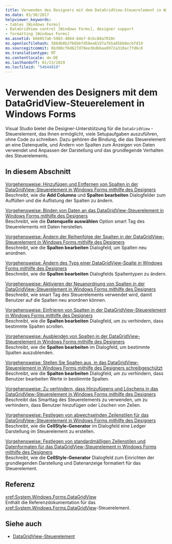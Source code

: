 ```yaml
---
title: Verwenden des Designers mit dem DataGridView-Steuerelement in Windows Forms
ms.date: 03/30/2017
helpviewer_keywords:
- tables [Windows Forms]
- DataGridView control [Windows Forms], designer support
- formatting [Windows Forms]
ms.assetid: b66057a6-5983-4864-b4e7-8cbc88a7010c
ms.openlocfilehash: 588db8b2f66bbfd58ea6197a7b5a65bb8ecbfd19
ms.sourcegitcommit: 6b308cf6d627d78ee36dbbae8972a310ac7fd6c8
ms.translationtype: MT
ms.contentlocale: de-DE
ms.lasthandoff: 01/23/2019
ms.locfileid: "54644810"
---
```

# <a name="using-the-designer-with-the-windows-forms-datagridview-control"></a>Verwenden des Designers mit dem DataGridView-Steuerelement in Windows Forms
Visual Studio bietet die Designer-Unterstützung für die `DataGridView` -Steuerelement, das Ihnen ermöglicht, viele Setupaufgaben auszuführen, ohne Code zu schreiben. Dazu gehören die Bindung, die das Steuerelement an eine Datenquelle, und Ändern von Spalten zum Anzeigen von Daten verwendet und Anpassen der Darstellung und das grundlegende Verhalten des Steuerelements.  
  
## <a name="in-this-section"></a>In diesem Abschnitt  
 [Vorgehensweise: Hinzufügen und Entfernen von Spalten in der DataGridView-Steuerelement in Windows Forms mithilfe des Designers](../../../../docs/framework/winforms/controls/add-and-remove-columns-in-the-datagrid-using-the-designer.md)  
 Beschreibt, wie die **Add Columns** und **Spalten bearbeiten** Dialogfelder zum Auffüllen und die Auflistung der Spalten zu ändern.  
  
 [Vorgehensweise: Binden von Daten an das DataGridView-Steuerelement in Windows Forms mithilfe des Designers](../../../../docs/framework/winforms/controls/bind-data-to-the-datagrid-using-the-designer.md)  
 Beschreibt, wie die **Datenquelle auswählen** Option smart Tag des Steuerelements mit Daten herstellen.  
  
 [Vorgehensweise: Ändern der Reihenfolge der Spalten in der DataGridView-Steuerelement in Windows Forms mithilfe des Designers](../../../../docs/framework/winforms/controls/change-the-order-of-columns-in-the-datagrid-using-the-designer.md)  
 Beschreibt, wie die **Spalten bearbeiten** Dialogfeld, um Spalten neu anordnen.  
  
 [Vorgehensweise: Ändern des Typs einer DataGridView-Spalte in Windows Forms mithilfe des Designers](../../../../docs/framework/winforms/controls/change-the-type-of-a-wf-datagridview-column-using-the-designer.md)  
 Beschreibt, wie die **Spalten bearbeiten** Dialogfelds Spaltentypen zu ändern.  
  
 [Vorgehensweise: Aktivieren der Neuanordnung von Spalten in der DataGridView-Steuerelement in Windows Forms mithilfe des Designers](../../../../docs/framework/winforms/controls/enable-column-reordering-in-the-datagrid-using-the-designer.md)  
 Beschreibt, wie smart Tag des Steuerelements verwendet wird, damit Benutzer auf die Spalten neu anordnen können.  
  
 [Vorgehensweise: Einfrieren von Spalten in der DataGridView-Steuerelement in Windows Forms mithilfe des Designers](../../../../docs/framework/winforms/controls/freeze-columns-in-the-datagrid-using-the-designer.md)  
 Beschreibt, wie die **Spalten bearbeiten** Dialogfeld, um zu verhindern, dass bestimmte Spalten scrollen.  
  
 [Vorgehensweise: Ausblenden von Spalten in der DataGridView-Steuerelement in Windows Forms mithilfe des Designers](../../../../docs/framework/winforms/controls/hide-columns-in-the-datagrid-using-the-designer.md)  
 Beschreibt, wie die **Spalten bearbeiten** im Dialogfeld, um bestimmte Spalten auszublenden.  
  
 [Vorgehensweise: Stellen Sie Spalten aus, in das DataGridView-Steuerelement in Windows Forms mithilfe des Designers schreibgeschützt](../../../../docs/framework/winforms/controls/make-columns-read-only-in-the-datagrid-using-the-designer.md)  
 Beschreibt, wie die **Spalten bearbeiten** Dialogfeld, um zu verhindern, dass Benutzer bearbeiten Werte in bestimmte Spalten.  
  
 [Vorgehensweise: Zu verhindern, dass Hinzufügens und Löschens in das DataGridView-Steuerelement in Windows Forms mithilfe des Designers](../../../../docs/framework/winforms/controls/prevent-row-addition-and-deletion-in-the-datagrid-using-the-designer.md)  
 Beschreibt das Smarttag des Steuerelements zu verwenden, um zu verhindern, dass Benutzer hinzufügen oder Löschen von Zeilen.  
  
 [Vorgehensweise: Festlegen von abwechselnden Zeilenstilen für das DataGridView-Steuerelement in Windows Forms mithilfe des Designers](../../../../docs/framework/winforms/controls/set-alternating-row-styles-for-the-datagrid-using-the-designer.md)  
 Beschreibt, wie die **CellStyle-Generator** im Dialogfeld eine Ledger Darstellung im Steuerelement zu erstellen.  
  
 [Vorgehensweise: Festlegen von standardmäßigen Zellenstilen und Datenformaten für das DataGridView-Steuerelement in Windows Forms mithilfe des Designers](../../../../docs/framework/winforms/controls/default-cell-styles-datagridview.md)  
 Beschreibt, wie die **CellStyle-Generator** Dialogfeld zum Einrichten der grundlegenden Darstellung und Datenanzeige formatiert für das Steuerelement.  
  
## <a name="reference"></a>Referenz  
 <xref:System.Windows.Forms.DataGridView>  
 Enthält die Referenzdokumentation für das <xref:System.Windows.Forms.DataGridView>-Steuerelement.  
  
## <a name="see-also"></a>Siehe auch
- [DataGridView-Steuerelement](../../../../docs/framework/winforms/controls/datagridview-control-windows-forms.md)
